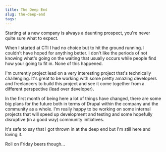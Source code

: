 ```yaml
---
title: The Deep End
slug: the-deep-end
tags:
---
```

Starting at a new company is always a daunting prospect, you're never quite sure what to expect.

When I started at CTI I had no choice but to hit the ground running. I couldn't have hoped for anything better. I don't like the periods of not knowing what's going on the waiting that usually occurs while people find how your going to fit in. None of this happened.

I'm currently project lead on a very interesting project that's technically challenging. It's great to be working with some pretty amazing developers and freelancers to build this project and see it come together from a different perspective (lead over developer).

In the first month of being here a lot of things have changed, there are some big plans for the future both in terms of Drupal within the company and the community as a whole. I'm really happy to be working on some internal projects that will speed up development and testing and some hopefully disruptive (in a good way) community initiatives.

It's safe to say that I got thrown in at the deep end but I'm still here and loving it.

Roll on Friday beers though...

